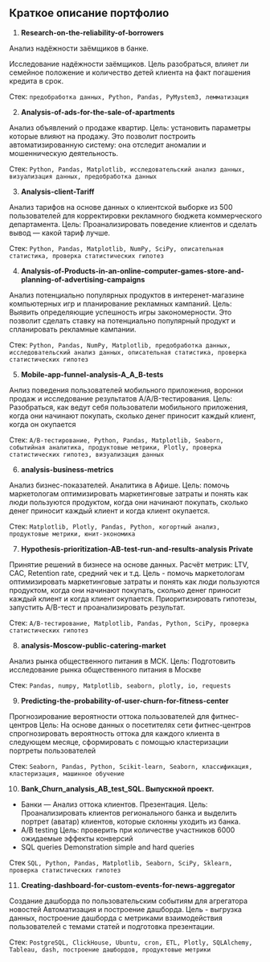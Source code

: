 ## Краткое описание портфолио 

1. **Research-on-the-reliability-of-borrowers**

Анализ надёжности заёмщиков в банке.

Исследование надёжности заёмщиков. Цель разобраться, влияет ли семейное положение и количество детей клиента на факт погашения кредита в срок.

Стек: `предобработка данных, Python, Pandas, PyMystem3, лемматизация`

2. **Analysis-of-ads-for-the-sale-of-apartments** 

Анализ объявлений о продаже квартир.
Цель: установить параметры которые влияют на продажу. Это позволит построить автоматизированную систему: она отследит аномалии и мошенническую деятельность.

Стек: `Python, Pandas, Matplotlib, исследовательский анализ данных, визуализация данных, предобработка данных`

3. **Analysis-client-Tariff** 

Анализ тарифов на основе данных о клиентской выборке из 500 пользователей для корректировки рекламного бюджета коммерческого департамента. 
Цель: Проанализировать поведение клиентов и сделать вывод — какой тариф лучше.

Стек: `Python, Pandas, Matplotlib, NumPy, SciPy, описательная статистика, проверка статистических гипотез`

4. **Analysis-of-Products-in-an-online-computer-games-store-and-planning-of-advertising-campaigns**

Анализ потенциально популярных продуктов в интеренет-магазине компьютерных игр и планирование рекламных кампаний.
Цель: Выявить определяющие успешность игры закономерности. Это позволит сделать ставку на потенциально популярный продукт и спланировать рекламные кампании.

Стек: `Python, Pandas, NumPy, Matplotlib, предобработка данных, исследовательский анализ данных, описательная статистика, проверка статистических гипотез`

5. **Mobile-app-funnel-analysis-A_A_B-tests** 

Анлиз поведения пользователей мобильного приложения, воронки продаж и исследование результатов A/A/B-тестирования.
Цель: Разобраться, как ведут себя пользователи мобильного приложения, когда они начинают покупать, сколько денег приносит каждый клиент, когда он окупается

Стек: `A/B-тестирование, Python, Pandas, Matplotlib, Seaborn, событийная аналитика, продуктовые метрики, Plotly, проверка статистических гипотез, визуализация данных`

6. **analysis-business-metrics**

Анализ бизнес-показателей. Аналитика в Афише.
Цель: помочь маркетологам оптимизировать маркетинговые затраты и понять как люди пользуются продуктом, когда они начинают покупать, сколько денег приносит каждый клиент и когда клиент окупается.

Стек: `Matplotlib, Plotly, Pandas, Python, когортный анализ, продуктовые метрики, юнит-экономика`

7. **Hypothesis-prioritization-AB-test-run-and-results-analysis Private**

Принятие решений в бизнесе на основе данных. 
Расчёт метрик: LTV, CAC, Retention rate, средний чек и т.д.  Цель - помочь маркетологам оптимизировать маркетинговые затраты и понять как люди пользуются продуктом, когда они начинают покупать, сколько денег приносит каждый клиент и когда клиент окупается. Приоритизировать гипотезы, запустить A/B-тест и проанализировать результат.

Стек: `A/B-тестирование, Matplotlib, Pandas, Python, SciPy, проверка статистических гипотез`

8. **analysis-Moscow-public-catering-market**

Анализ рынка общественного питания в МСК.
Цель: Подготовить исследование рынка общественного питания в Москве

Стек: `Pandas, numpy, Matplotlib, seaborn, plotly, io, requests`

9. **Predicting-the-probability-of-user-churn-for-fitness-center**

Прогнозирование вероятности оттока пользователей для фитнес-центров
Цель: На основе данных о посетителях сети фитнес-центров спрогнозировать вероятность оттока для каждого клиента в следующем месяце, сформировать с помощью кластеризации портреты пользователей

Стек: `Seaborn, Pandas, Python, Scikit-learn, Seaborn, классификация, кластеризация, машинное обучение`

10. **Bank_Churn_analysis_AB_test_SQL. Выпускной проект.**
- Банки — Анализ оттока клиентов. Презентация. 
Цель: Проанализировать клиентов регионального банка и выделить портрет (аватар) клиентов, которые склонны уходить из банка.
- A/B testing
Цель: проверить при количестве участников 6000 ожидаемые эффекты конверсий
- SQL queries
Demonstration simple and hard queries

Стек `SQL, Python, Pandas, Matplotlib, Seaborn, SciPy, Sklearn, проверка статистических гипотез`

11. **Creating-dashboard-for-custom-events-for-news-aggregator**

Создание дашборда по пользовательским событиям для агрегатора новостей
Автоматизация и построение дашборда. Цель - выгрузка данных, построение дашборда с метриками взаимодействия пользователей с темами статей и подготовка презентации.

Стек: `PostgreSQL, ClickHouse, Ubuntu, cron, ETL, Plotly, SQLAlchemy, Tableau, dash, построение дашбордов, продуктовые метрики`



